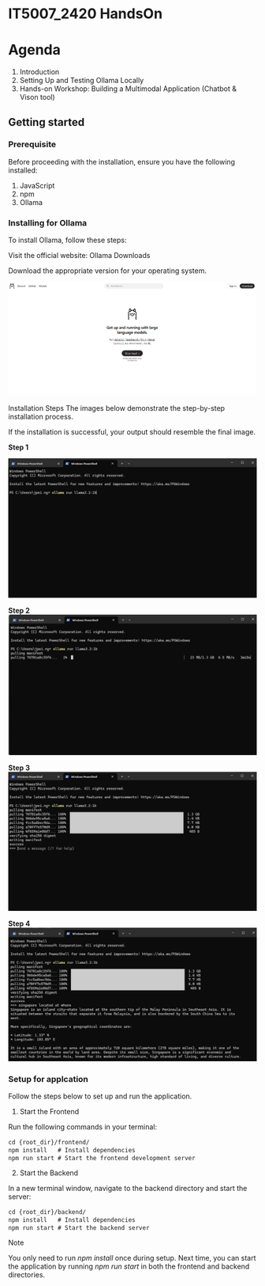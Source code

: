 # IT5007_2420 HandsOn

# Agenda
1. Introduction
2. Setting Up and Testing Ollama Locally
3. Hands-on Workshop: Building a Multimodal Application (Chatbot & Vison tool)


## Getting started

### Prerequisite
Before proceeding with the installation, ensure you have the following installed:

1. JavaScript
2. npm
3. Ollama

### Installing for Ollama
To install Ollama, follow these steps:

Visit the official website: Ollama Downloads

Download the appropriate version for your operating system.

![ollama](assets/ollama_download.png)

Installation Steps
The images below demonstrate the step-by-step installation process.

If the installation is successful, your output should resemble the final image.

**Step 1**

![step 1](assets/photo-1.png)

**Step 2**
![step 2](assets/photo-2.png)

**Step 3**
![step 3](assets/photo-3.png)

**Step 4**
![step 4](assets/photo-4.png)

### Setup for applcation
Follow the steps below to set up and run the application.

1. Start the Frontend

Run the following commands in your terminal:

```
cd {root_dir}/frontend/
npm install   # Install dependencies
npm run start # Start the frontend development server
```

2. Start the Backend

In a new terminal window, navigate to the backend directory and start the server:

```
cd {root_dir}/backend/
npm install   # Install dependencies
npm run start # Start the backend server
```

> [!NOTE]
> You only need to run _npm install_ once during setup. Next time, you can start the application by running _npm run start_ in both the frontend and backend directories.